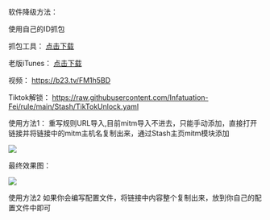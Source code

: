 软件降级方法：

使用自己的ID抓包
 
抓包工具：
[点击下载](https://raw.githubusercontent.com/Semporia/TikTok-Unlock/master/iOS%E6%8A%93%E5%8C%85/iOS%E6%97%A7%E7%89%88%E5%BA%94%E7%94%A8%E4%B8%8B%E8%BD%BDv5.1.exe)

老版iTunes：
[点击下载](https://secure-appldnld.apple.com/itunes12/091-87819-20180912-69177170-B085-11E8-B6AB-C1D03409AD2A6/iTunes64Setup.exe)

视频：
https://b23.tv/FM1h5BD

Tiktok解锁：
https://raw.githubusercontent.com/Infatuation-Fei/rule/main/Stash/TikTokUnlock.yaml

使用方法1：
重写规则URL导入,目前mitm导入不进去，只能手动添加，直接打开链接并将链接中的mitm主机名复制出来，通过Stash主页mitm模块添加

![](https://link.jscdn.cn/googledrive/aHR0cHM6Ly9kcml2ZS5nb29nbGUuY29tL2ZpbGUvZC8xVkRoLVE2S3BocTJQUWNKYXd2MmxBcVhxdmVLVHVVVXEvdmlldz91c3A9c2hhcmluZw==.jpg)

最终效果图：

![](https://link.jscdn.cn/googledrive/aHR0cHM6Ly9kcml2ZS5nb29nbGUuY29tL2ZpbGUvZC8xLXFBeTZIckNwWTU4dDh4a0FSNmpGQUZUVkExMlhvcWovdmlldz91c3A9c2hhcmluZw==.jpg)

使用方法2
 如果你会编写配置文件，将链接中内容整个复制出来，放到你自己的配置文件中即可
